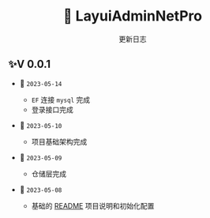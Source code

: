 <h1 align="center" >🐌 LayuiAdminNetPro </h1>  

<div align="center"> 
<p> 更新日志 </p>
</div>


## ✨V 0.0.1

+ :tada: ` 2023-05-14 `
  + `EF`  连接  `mysql`  完成 
  + 登录接口完成

+ :tada:  ` 2023-05-10 `

  + 项目基础架构完成
  
+ :tada:  `2023-05-09`

  + 仓储层完成
  
+ :tada:  `2023-05-08`

  + 基础的 [README](./README.md) 项目说明和初始化配置
  
  
  

  
  